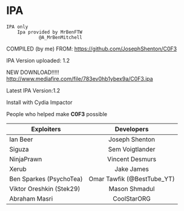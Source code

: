 # IPA
    IPA only
        Ipa provided by MrBenFTW
                @A_MrBenMitchell

COMPILED (by me) FROM: https://github.com/JosephShenton/C0F3

IPA Version uploaded: 1.2

NEW DOWNLOAD!!!!!   http://www.mediafire.com/file/783ev0hb1ybex9a/C0F3.ipa

Latest IPA Version:1.2

Install with Cydia Impactor


People who helped make **C0F3** possible

| Exploiters               |    Developers   |
|--------------------------|:---------------:|
| Ian Beer                 |  Joseph Shenton |
| Siguza                   | Sem Voigtlander |
| NinjaPrawn               | Vincent Desmurs |
| Xerub                    | Jake James      |
| Ben Sparkes (PsychoTea)  | Omar Tawfik (@BestTube_YT)   |
| Viktor Oreshkin (Stek29) | Mason Shmadul   |
| Abraham Masri            | CoolStarORG     |

